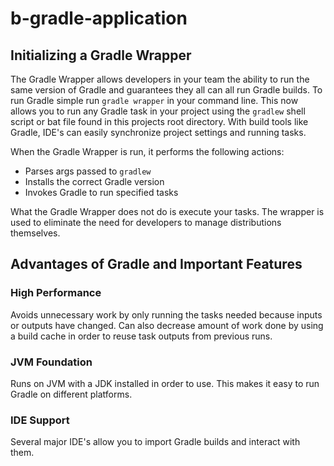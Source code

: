 # b-gradle-application

## Initializing a Gradle Wrapper
The Gradle Wrapper allows developers in your team the ability to run the same
version of Gradle and guarantees they all can all run Gradle builds.
To run Gradle simple run `gradle wrapper` in your command line. This now allows you to
run any Gradle task in your project using the `gradlew` shell script or bat file found
in this projects root directory. With build tools like Gradle, IDE's can easily 
synchronize project settings and running tasks.

When the Gradle Wrapper is run, it performs the following actions:
* Parses args passed to `gradlew`
* Installs the correct Gradle version
* Invokes Gradle to run specified tasks

What the Gradle Wrapper does not do is execute your tasks. The
wrapper is used to eliminate the need for developers to manage distributions
themselves.

## Advantages of Gradle and Important Features
### High Performance
Avoids unnecessary work by only running the tasks needed because inputs or
outputs have changed. Can also decrease amount of work done by using a build cache
in order to reuse task outputs from previous runs. 

### JVM Foundation
Runs on JVM with a JDK installed in order to use. This makes it easy to run Gradle
on different platforms.

### IDE Support
Several major IDE's allow you to import Gradle builds and interact with them.
